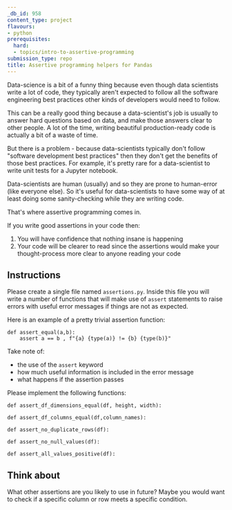 ```yaml
---
_db_id: 958
content_type: project
flavours:
- python
prerequisites:
  hard:
  - topics/intro-to-assertive-programming
submission_type: repo
title: Assertive programming helpers for Pandas
---
```


Data-science is a bit of a funny thing because even though data scientists write a lot of code, they typically aren't expected to follow all the software engineering best practices other kinds of developers would need to follow. 

This can be a really good thing because a data-scientist's job is usually to answer hard questions based on data, and make those answers clear to other people. A lot of the time, writing beautiful production-ready code is actually a bit of a waste of time.

But there is a problem - because data-scientists typically don't follow "software development best practices" then they don't get the benefits of those best practices.  For example, it's pretty rare for a data-scientist to write unit tests for a Jupyter notebook.

Data-scientists are human (usually) and so they are prone to human-error (like everyone else). So it's useful for data-scientists to have some way of at least doing some sanity-checking while they are writing code. 

That's where assertive programming comes in.

If you write good assertions in your code then:

1. You will have confidence that nothing insane is happening
2. Your code will be clearer to read since the assertions would make your thought-process more clear to anyone reading your code 

## Instructions

Please create a single file named `assertions.py`.  Inside this file you will write a number of functions that will make use of `assert` statements to raise errors with useful error messages if things are not as expected.

Here is an example of a pretty trivial assertion function:

```
def assert_equal(a,b):
    assert a == b , f"{a} {type(a)} != {b} {type(b)}"
```

Take note of:
- the use of the `assert` keyword
- how much useful information is included in the error message
- what happens if the assertion passes



Please implement the following functions:

```
def assert_df_dimensions_equal(df, height, width):

def assert_df_columns_equal(df,column_names):

def assert_no_duplicate_rows(df):

def assert_no_null_values(df):

def assert_all_values_positive(df):
```

## Think about

What other assertions are you likely to use in future? Maybe you would want to check if a specific column or row meets a specific condition.
